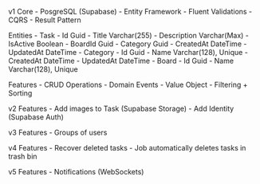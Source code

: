v1
Core
    - PosgreSQL (Supabase)
    - Entity Framework
    - Fluent Validations
    - CQRS
    - Result Pattern

Entities
    - Task
        - Id Guid
        - Title Varchar(255)
        - Description Varchar(Max)
        - IsActive Boolean
        - BoardId Guid
        - Category Guid
        - CreatedAt DateTime
        - UpdatedAt DateTime
    - Category
        - Id Guid
        - Name Varchar(128), Unique
        - CreatedAt DateTime
        - UpdatedAt DateTime
    - Board
        - Id Guid
        - Name Varchar(128), Unique

Features
    - CRUD Operations
    - Domain Events
    - Value Object
    - Filtering + Sorting

v2
Features
    - Add images to Task (Supabase Storage)
    - Add Identity (Supabase Auth)

v3
Features
    - Groups of users

v4
Features
    - Recover deleted tasks
    - Job automatically deletes tasks in trash bin

v5
Features
    - Notifications (WebSockets)